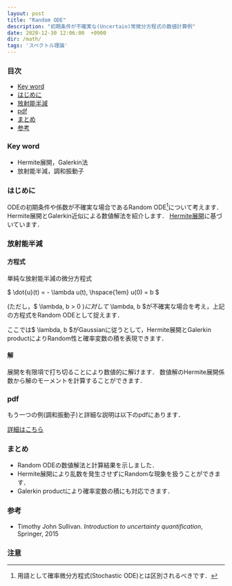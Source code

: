 ```yaml
---
layout: post
title: "Random ODE"
description: "初期条件が不確実な(Uncertain)常微分方程式の数値計算例"
date: 2020-12-30 12:06:00  +0900
dir: /math/
tags: 'スペクトル理論'
---
```


### 目次
- [Key word](#key-word)
- [はじめに](#はじめに)
- [放射能半減](#放射能半減)
- [pdf](#pdf)
- [まとめ](#まとめ)
- [参考](#参考)

### Key word
- Hermite展開，Galerkin法
- 放射能半減，調和振動子

### はじめに
ODEの初期条件や係数が不確実な場合であるRandom ODE[^random_ode]について考えます．
Hermite展開とGalerkin近似による数値解法を紹介します．
[Hermite展開](/math/2020/11/01/winner-hermite-expansion.html)に基づいています．

### 放射能半減

#### 方程式
単純な放射能半減の微分方程式

$ \dot{u}(t) = - \lambda u(t), \hspace{1em} u(0) = b $

(ただし，$ \lambda, b > 0 $)に対して$ \lambda, b $が不確実な場合を考え，上記の方程式をRandom ODEとして捉えます．

ここでは$ \lambda, b $がGaussianに従うとして，Hermite展開とGalerkin productによりRandom性と確率変数の積を表現できます．

#### 解
展開を有限項で打ち切ることにより数値的に解けます．
数値解のHermite展開係数から解のモーメントを計算することができます．

### pdf
もう一つの例(調和振動子)と詳細な説明は以下のpdfにあります．

[詳細はこちら](/math/pdf/chapter12.pdf)
<!-- TODO: pdfに図を加える -->

### まとめ
- Random ODEの数値解法と計算結果を示しました．
- Hermite展開により乱数を発生させずにRandomな現象を扱うことができます．
- Galerkin productにより確率変数の積にも対応できます．

### 参考
- Timothy John Sullivan. *Introduction to uncertainty quantification*, Springer, 2015

### 注意
[^random_ode]: 用語として確率微分方程式(Stochastic ODE)とは区別されるべきです．
